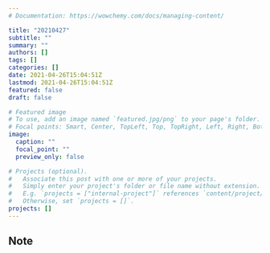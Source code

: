 ```yaml
---
# Documentation: https://wowchemy.com/docs/managing-content/

title: "20210427"
subtitle: ""
summary: ""
authors: []
tags: []
categories: []
date: 2021-04-26T15:04:51Z
lastmod: 2021-04-26T15:04:51Z
featured: false
draft: false

# Featured image
# To use, add an image named `featured.jpg/png` to your page's folder.
# Focal points: Smart, Center, TopLeft, Top, TopRight, Left, Right, BottomLeft, Bottom, BottomRight.
image:
  caption: ""
  focal_point: ""
  preview_only: false

# Projects (optional).
#   Associate this post with one or more of your projects.
#   Simply enter your project's folder or file name without extension.
#   E.g. `projects = ["internal-project"]` references `content/project/deep-learning/index.md`.
#   Otherwise, set `projects = []`.
projects: []
---
```


## Note

